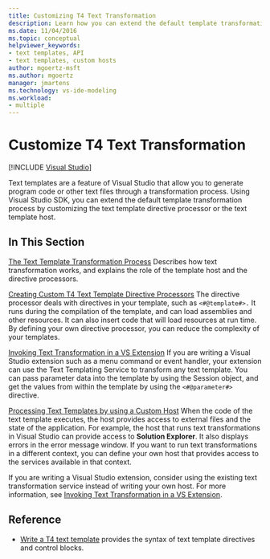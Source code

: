 ```yaml
---
title: Customizing T4 Text Transformation
description: Learn how you can extend the default template transformation process by customizing the text template directive processor or the text template host.
ms.date: 11/04/2016
ms.topic: conceptual
helpviewer_keywords:
- text templates, API
- text templates, custom hosts
author: mgoertz-msft
ms.author: mgoertz
manager: jmartens
ms.technology: vs-ide-modeling
ms.workload:
- multiple
---
```

# Customize T4 Text Transformation

 [!INCLUDE [Visual Studio](~/includes/applies-to-version/vs-windows-only.md)]

Text templates are a feature of Visual Studio that allow you to generate program code or other text files through a transformation process. Using Visual Studio SDK, you can extend the default template transformation process by customizing the text template directive processor or the text template host.

## In This Section

 [The Text Template Transformation Process](../modeling/the-text-template-transformation-process.md)
 Describes how text transformation works, and explains the role of the template host and the directive processors.

 [Creating Custom T4 Text Template Directive Processors](../modeling/creating-custom-t4-text-template-directive-processors.md)
 The directive processor deals with directives in your template, such as `<#@template#>.` It runs during the compilation of the template, and can load assemblies and other resources. It can also insert code that will load resources at run time. By defining your own directive processor, you can reduce the complexity of your templates.

 [Invoking Text Transformation in a VS Extension](../modeling/invoking-text-transformation-in-a-vs-extension.md)
 If you are writing a Visual Studio extension such as a menu command or event handler, your extension can use the Text Templating Service to transform any text template. You can pass parameter data into the template by using the Session object, and get the values from within the template by using the `<#@parameter#>` directive.

 [Processing Text Templates by using a Custom Host](../modeling/processing-text-templates-by-using-a-custom-host.md)
 When the code of the text template executes, the host provides access to external files and the state of the application. For example, the host that runs text transformations in Visual Studio can provide access to **Solution Explorer**. It also displays errors in the error message window. If you want to run text transformations in a different context, you can define your own host that provides access to the services available in that context.

 If you are writing a Visual Studio extension, consider using the existing text transformation service instead of writing your own host. For more information, see [Invoking Text Transformation in a VS Extension](../modeling/invoking-text-transformation-in-a-vs-extension.md).

## Reference

- [Write a T4 text template](../modeling/writing-a-t4-text-template.md) provides the syntax of text template directives and control blocks.
